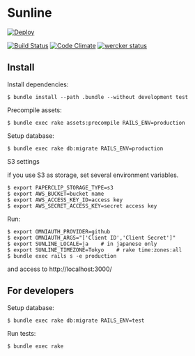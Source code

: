 Sunline
===================

[![Deploy](https://www.herokucdn.com/deploy/button.png)](https://heroku.com/deploy)

[![Build Status](https://secure.travis-ci.org/codefirst/sunline.png?branch=master)](http://travis-ci.org/codefirst/sunline)
[![Code Climate](https://codeclimate.com/github/codefirst/sunline.png)](https://codeclimate.com/github/codefirst/sunline)
[![wercker status](https://app.wercker.com/status/97d6b83aa52d6abb800f96eb37115c20/s/ "wercker status")](https://app.wercker.com/project/bykey/97d6b83aa52d6abb800f96eb37115c20)

Install
----------------

Install dependencies:

    $ bundle install --path .bundle --without development test

Precompile assets:

    $ bundle exec rake assets:precompile RAILS_ENV=production

Setup database:

    $ bundle exec rake db:migrate RAILS_ENV=production

S3 settings

if you use S3 as storage, set several environment variables.

    $ export PAPERCLIP_STORAGE_TYPE=s3
    $ export AWS_BUCKET=bucket name
    $ export AWS_ACCESS_KEY_ID=access key
    $ export AWS_SECRET_ACCESS_KEY=secret access key

Run:

    $ export OMNIAUTH_PROVIDER=github
    $ export OMNIAUTH_ARGS="['Client ID','Client Secret']"
    $ export SUNLINE_LOCALE=ja    # in japanese only
    $ export SUNLINE_TIMEZONE=Tokyo    # rake time:zones:all
    $ bundle exec rails s -e production

and access to http://localhost:3000/

For developers
---------------

Setup database:

    $ bundle exec rake db:migrate RAILS_ENV=test

Run tests:

    $ bundle exec rake
